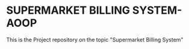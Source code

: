# SUPERMARKET BILLING SYSTEM-AOOP
This is the Project repository on the topic "Supermarket Billing System"
